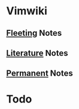 # Vimwiki

## [Fleeting](fleeting/fleeting.md) Notes
## [Literature](literature/literature.md) Notes
## [Permanent](permanent/permanent.md) Notes

# Todo
